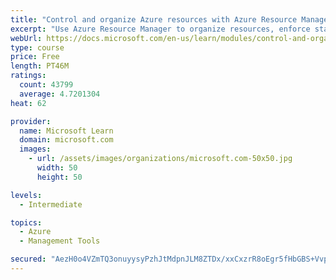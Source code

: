 ```yaml
---
title: "Control and organize Azure resources with Azure Resource Manager"
excerpt: "Use Azure Resource Manager to organize resources, enforce standards, and protect critical assets from deletion."
webUrl: https://docs.microsoft.com/en-us/learn/modules/control-and-organize-with-azure-resource-manager/
type: course
price: Free
length: PT46M
ratings:
  count: 43799
  average: 4.7201304
heat: 62

provider:
  name: Microsoft Learn
  domain: microsoft.com
  images:
    - url: /assets/images/organizations/microsoft.com-50x50.jpg
      width: 50
      height: 50

levels:
  - Intermediate

topics:
  - Azure
  - Management Tools

secured: "AezH0o4VZmTQ3onuyysyPzhJtMdpnJLM8ZTDx/xxCxzrR8oEgr5fHbGBS+Vvp281U8pchYlqMy4Z+8dkALFUMwODigoLjvJp1Hca7zu1JLFq9irXg3GS+tdsHFiloTtG+DByFQkygDEJ0+oE83JuVl9WdaCra1YT8u7FJk070GnPjiDbSZ+nCAms2qw5jT1rkmQsOm/hN01tf8UhGPoIEl28edKg0wzHnMhNUsCtBqBsEh2/xMmqHavTUEgQy3axf0CSI360YtjQtGFucZi3S1559tFofFetq65zjAXhW6Voqb6gQb1zR2DF5zZPdC5t9bvwBtR9Zp7RBVLB4SmNW7v2yuOWBov48btm5FGrxQwjHdbx8YNQbELsRGVD40vAZDkfTjtMqIQ9scIhyHKTrZPF5XSA0QAynqdS9XP1px7uvPNsqMbfVHlanbXzvN/k;POxp2gBcuqs03xsTmURB/Q=="
---
```



